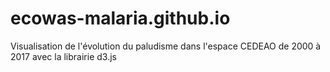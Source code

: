 # ecowas-malaria.github.io
Visualisation de l'évolution du paludisme dans l'espace CEDEAO de 2000 à 2017 avec la librairie d3.js
